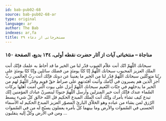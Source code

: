 ```yaml
---
id: bab-pub02-68
source: bab-pub02-68-ar
type: original
language: ar
author: The Bab
indexes: ar,fa
title: مستخرجاتى از دعاء ۳۹
---
```

### مناجاة – منتخباتى آيات از آثار حضرت نقطه أولى، ۱۳٤ بديع، الصفحة ۱٥۰

سبحانك اللّهمّ انّك أنت علاّم الغيوب قدّر لنا من الخير ما قد أحاط به علمك فإنّك أنت الملك العزيز المحبوب سبحانك اللّهمّ إنّا كنّا يومئذٍ من فضلك سائلين وإنّا كنّا يومئذٍ على ربّنا متوكّلين سبحانك اللّهمّ قدّر لنا من الخير ما يغنينا عن دونك فإنّك أنت ربّ العالمين ربِّ أجزِ الّذين هم يصبرون في أيّامك وأثبت أفئدتهم على صراط حقّ قويم وقدّر اللّهمّ لهم من الخير ما يدخلهم في جنّات النّعيم سبحانك اللّهمّ أنزل على بيوت الّتي آمنت أهلها بركات السّماء عندك فإنّك أنت خير المنزلين وأرسل اللّهمّ جنودًا لينصرنّ عبادك المؤمنين إنّك تبدع كيف تشاء بأمرك وإنّك أنت الملك المبدع الحكيم قل الله خالق كلّ شيء يبسط الرّزق لمن يشاء من عباده وهو الخلاّق البارئ المصوّر العزيز المبدع الحكيم له الأسماء الحسنى في السّموات والأرض وما بينهما كلّ بأمره يعملون يسبّح له من في السّموات ومن في الأرض وكلّ إليه ينقلبون ...